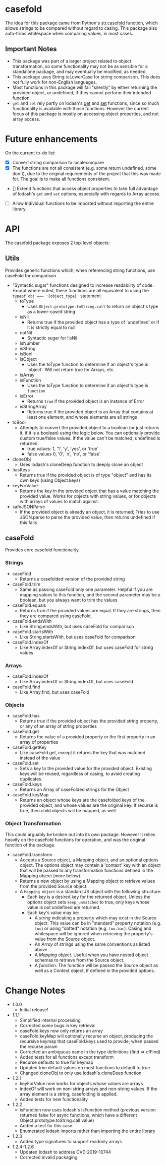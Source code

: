 # casefold
The idea for this package came from Python's [str.casefold](https://docs.python.org/3/library/stdtypes.html#str.casefold) function, which allows strings to be compared without regard to casing. This package also auto-trims whitespace when comparing values, in most cases.

## Important Notes
* This package was part of a larger project related to object transformation, so some functionality may not be as sensible for a standalone package, and may eventually be modified, as needed.
* This package uses String.toLowerCase for string comparison. This does not fully work for non-English languages.
* Most functions in this package will fail "silently" by either returning the provided object, or undefined, if they cannot perform their intended function.
* `get` and `set` rely partly on lodash's [get](https://lodash.com/docs/4.17.11#get) and [set](https://lodash.com/docs/4.17.11#set) functions, since so much functionality is available with those functions. However the current focus of this package is mostly on accessing object properties, and not array access.

# Future enhancements
On the current to-do list:
* [x] Convert string comparison to localecompare
* [x] The functions are not all consistent (e.g. some return undefined, some don't), due to the original requirements of the project that this was made for. The goal is to make all functions consistent.
* [\] Extend functions that access object properties to take full advantage of lodash's `get` and `set` options, especially with regards to Array access.
* [ ] Allow individual functions to be imported without importing the entire library.

# API
The casefold package exposes 2 top-level objects:

## Utils
Provides generic functions which, when referencing string functions, use caseFold for comparison
  * "Syntactic sugar" functions designed to increase readability of code. Except where noted, these functions are all equivalent to using the `typeof obj === '{object_type}'` statement
    * toType
      * Uses `Object.prototype.toString.call` to return an object's type as a lower-cased string
    * isNil
      * Returns true if the provided object has a type of 'undefined' or if it is strictly equal to null
    * notNil
      * Syntactic sugar for !isNil
    * isNumber
    * isString
    * isBool
    * isObject
      * Uses the toType function to determine if an object's type is 'object'. Will not return true for Arrays, etc.
    * isArray
    * isFunction
      * Uses the toType function to determine if an object's type is `function`
    * isError
      * Returns `true` if the provided object is an instance of Error
    * isStringArray
      * Returns true if the provided object is an Array that contains at least one element, and whose elements are all strings
  * toBool
    * Attempts to convert the provided object to a boolean (or just returns it, if it is a boolean) using the logic below. You can optionally provide custom true/false values. If the value can't be matched, undefined is returned.
      * true values: 1, '1', 'y', 'yes', or 'true'
      * false values 0, '0', 'n', 'no', or 'false'
  * cloneObj
    * Uses lodash's cloneDeep function to deeply clone an object
  * hasKeys
    * Returns true if the provided object is of type "object" and has its own keys (using Object.keys)
  * keyForValue
    * Returns the key in the provided object that has a value matching the provided value. Works for objects with string values, or for objects with arrays of values to match against.
  * safeJSONParse
    * If the provided object is already an object, it is returned; Tries to use JSON.parse to parse the provided value, then returns undefined if this fails

## caseFold
Provides core casefold functionality.

### Strings
* caseFold
  * Returns a casefolded version of the provided string
* caseFold.trim
  * Same as passing caseFold only one parameter. Helpful if you are mapping values to this function, and the second parameter may be a boolean, but you always want to trim the values
* caseFold.equals
  * Returns true if the provided values are equal. If they are strings, then they are compared using caseFold.
* caseFold.endsWith
  * Like String.endsWith, but uses caseFold for comparison
* caseFold.startsWith
  * Like String.startsWith, but uses caseFold for comparison
* caseFold.indexOf
  * Like Array.indexOf or String.indexOf, but uses caseFold for string values

### Arrays
* caseFold.indexOf
  * Like Array.indexOf or String.indexOf, but uses caseFold
* caseFold.find
  * Like Array.find, but uses caseFold

### Objects
* caseFold.has
  * Returns true if the provided object has the provided string property, or any of an array of string properties
* caseFold.get
  * Returns the value of a provided property or the first property in an array of properties
* caseFold.getKey
  * Like caseFold.get, except it returns the key that was matched instead of the value
* caseFold.set
  * Sets a key to the provided value for the provided object. Existing keys will be reused, regardless of casing, to avoid creating duplicates.
* caseFold.keys
  * Returns an Array of caseFolded strings for the Object
* caseFold.keyMap
  * Returns an object whose keys are the casefolded keys of the provided object, and whose values are the original key. If recurse is true, then child objects will be mapped, as well.

### Object Transformation
This could arguably be broken out into its own package. However it relies heavily on the caseFold functions for operation, and was the original function of the package.

* caseFold.transform
  * Accepts a Source object, a Mapping object, and an optional options object. The options object may contain a 'context' key with an object that will be passed to any transformation functions defined in the Mapping object (more below).
  * Returns a new object by using a Mapping object to retrieve values from the provided Source object.
  * A `Mapping object` is a standard JS object with the following structure:
    * Each key is a desired key for the returned object. Unless the options object sets `keep_unmatched` to true, only keys whose value is not undefined are returned.
    * Each key's value may be:
      * A *string* indicating a property which may exist in the Source object. This value can be in "standard" property notation (e.g. `foo`) or using "dotted" notation (e.g. `foo.bar`). Casing and whitespace will be ignored when retrieving the property's value from the Source object.
      * An *Array* of strings using the same conventions as listed above
      * A *Mapping object*. Useful when you have nested object schemas to retrieve from the Source object.
      * A *function*. The function will be passed the Source object as well as a Context object, if defined in the provided options.


# Change Notes
* 1.0.0
  * Initial release!
* 1.1.1
  * Simplified internal processing
  * Corrected some bugs in key retrieval
  * caseFold.keys now only returns an array
  * caseFold.keyMap will optionally recurse an object, producing the recursive keymap that caseFold.keys used to provide, when passed the recurse param
  * Corrected an ambiguous name in the type definitions (find => cfFind)
  * Added tests for all functions except transform
  * Recurse defaults to true for keymap
  * Updated trim default values on most functions to default to true
  * Changed cloneObj to only use lodash's cloneDeep function
* 1.2.1
  * keyForValue now works for objects whose values are arrays
  * indexOf will work on non-string arrays and non-string values. If the array element is a string, casefolding is applied.
  * Added tests for new functionality
* 1.2.2
  * isFunction now uses lodash's isFunction method (previous version returned false for async functions, which have a different Object.prototype.toString.call value)
  * Added a test for this case
  * Enumerated lodash imports rather than importing the entire library
* 1.2.3
  * Added type signatures to support readonly arrays
* 1.2.4-1.2.6
  * Updated lodash to address CVE-2019-10744
  * Corrected invalid packaging